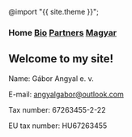 ---
---

@import "{{ site.theme }}";

### **Home** [Bio](./bio-en.html) [Partners](./partners-en.html) [Magyar](./index.html)

## Welcome to my site!

Name: Gábor Angyal e. v.

E-mail: angyalgabor@outlook.com

Tax number: 67263455-2-22

EU tax number: HU67263455

